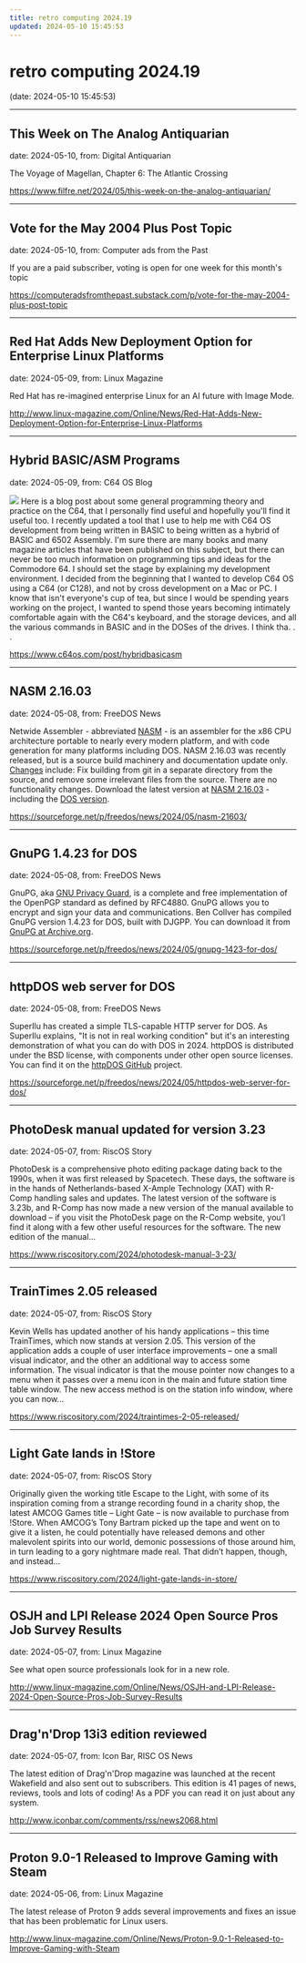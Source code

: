 ```yaml
---
title: retro computing 2024.19
updated: 2024-05-10 15:45:53
---
```


# retro computing 2024.19

(date: 2024-05-10 15:45:53)

---

## This Week on The Analog Antiquarian

date: 2024-05-10, from: Digital Antiquarian

The Voyage of Magellan, Chapter 6: The Atlantic Crossing 

<https://www.filfre.net/2024/05/this-week-on-the-analog-antiquarian/>

---

## Vote for the May 2004 Plus Post Topic

date: 2024-05-10, from: Computer ads from the Past

If you are a paid subscriber, voting is open for one week for this month's topic 

<https://computeradsfromthepast.substack.com/p/vote-for-the-may-2004-plus-post-topic>

---

## Red Hat Adds New Deployment Option for Enterprise Linux Platforms

date: 2024-05-09, from: Linux Magazine

<p>Red Hat has re-imagined enterprise Linux for an AI future with Image Mode.</p> 

<http://www.linux-magazine.com/Online/News/Red-Hat-Adds-New-Deployment-Option-for-Enterprise-Linux-Platforms>

---

## Hybrid BASIC/ASM Programs

date: 2024-05-09, from: C64 OS Blog

 <img src='https://s3.amazonaws.com/com.c64os.resources/weblog/hybridbasicasm/icon-basicasm.jpg'> Here is a blog post about some general programming theory and practice on the C64, that I personally find useful and hopefully you'll find it useful too. I recently updated a tool that I use to help me with C64 OS development from being written in BASIC to being written as a hybrid of BASIC and 6502 Assembly. I'm sure there are many books and many magazine articles that have been published on this subject, but there can never be too much information on programming tips and ideas for the Commodore 64. I should set the stage by explaining my development environment. I decided from the beginning that I wanted to develop C64 OS using a C64 (or C128), and not by cross development on a Mac or PC. I know that isn't everyone's cup of tea, but since I would be spending years working on the project, I wanted to spend those years becoming intimately comfortable again with the C64's keyboard, and the storage devices, and all the various commands in BASIC and in the DOSes of the drives. I think tha. . .  

<https://www.c64os.com/post/hybridbasicasm>

---

## NASM 2.16.03

date: 2024-05-08, from: FreeDOS News

<div class="markdown_content"><p>Netwide Assembler - abbreviated <a class="" href="https://nasm.us/" rel="nofollow">NASM</a> - is an assembler for the x86 CPU architecture portable to nearly every modern platform, and with code generation for many platforms including DOS. NASM 2.16.03 was recently released, but is a source build machinery and documentation update only. <a class="" href="https://nasm.us/doc/nasmdocc.html" rel="nofollow">Changes</a> include: Fix building from git in a separate directory from the source, and remove some irrelevant files from the source. There are no functionality changes. Download the latest version at <a class="" href="https://www.nasm.us/pub/nasm/releasebuilds/2.16.03/" rel="nofollow">NASM 2.16.03</a> - including the <a class="" href="https://www.nasm.us/pub/nasm/releasebuilds/2.16.03/dos/" rel="nofollow">DOS version</a>.</p></div> 

<https://sourceforge.net/p/freedos/news/2024/05/nasm-21603/>

---

## GnuPG 1.4.23 for DOS

date: 2024-05-08, from: FreeDOS News

<div class="markdown_content"><p>GnuPG, aka <a class="" href="https://www.gnupg.org/" rel="nofollow">GNU Privacy Guard</a>, is a complete and free implementation of the OpenPGP standard as defined by RFC4880. GnuPG allows you to encrypt and sign your data and communications. Ben Collver has compiled GnuPG version 1.4.23 for DOS, built with DJGPP. You can download it from <a class="" href="https://archive.org/details/gnupg-1.4.23-for-dos" rel="nofollow">GnuPG at Archive.org</a>.</p></div> 

<https://sourceforge.net/p/freedos/news/2024/05/gnupg-1423-for-dos/>

---

## httpDOS web server for DOS

date: 2024-05-08, from: FreeDOS News

<div class="markdown_content"><p>SuperIlu has created a simple TLS-capable HTTP server for DOS. As SuperIlu explains, "It is not in real working condition" but it's an interesting demonstration of what you can do with DOS in 2024. httpDOS is distributed under the BSD license, with components under other open source licenses. You can find it on the <a class="" href="https://github.com/SuperIlu/httpDOS" rel="nofollow">httpDOS GitHub</a> project.</p></div> 

<https://sourceforge.net/p/freedos/news/2024/05/httpdos-web-server-for-dos/>

---

## PhotoDesk manual updated for version 3.23

date: 2024-05-07, from: RiscOS Story

PhotoDesk is a comprehensive photo editing package dating back to the 1990s, when it was first released by Spacetech. These days, the software is in the hands of Netherlands-based X-Ample Technology (XAT) with R-Comp handling sales and updates. The latest version of the software is 3.23b, and R-Comp has now made a new version of the manual available to download &#8211; if you visit the PhotoDesk page on the R-Comp website, you&#8217;l find it along with a few other useful resources for the software. The new edition of the manual&#8230; 

<https://www.riscository.com/2024/photodesk-manual-3-23/>

---

## TrainTimes 2.05 released

date: 2024-05-07, from: RiscOS Story

Kevin Wells has updated another of his handy applications &#8211; this time TrainTimes, which now stands at version 2.05. This version of the application adds a couple of user interface improvements &#8211; one a small visual indicator, and the other an additional way to access some information. The visual indicator is that the mouse pointer now changes to a menu when it passes over a menu icon in the main and future station time table window. The new access method is on the station info window, where you can now&#8230; 

<https://www.riscository.com/2024/traintimes-2-05-released/>

---

## Light Gate lands in !Store

date: 2024-05-07, from: RiscOS Story

Originally given the working title Escape to the Light, with some of its inspiration coming from a strange recording found in a charity shop, the latest AMCOG Games title &#8211; Light Gate &#8211; is now available to purchase from !Store. When AMCOG&#8217;s Tony Bartram picked up the tape and went on to give it a listen, he could potentially have released demons and other malevolent spirits into our world, demonic possessions of those around him, in turn leading to a gory nightmare made real. That didn&#8217;t happen, though, and instead&#8230; 

<https://www.riscository.com/2024/light-gate-lands-in-store/>

---

## OSJH and LPI Release 2024 Open Source Pros Job Survey Results

date: 2024-05-07, from: Linux Magazine

<p>See what open source professionals look for in a new role.</p> 

<http://www.linux-magazine.com/Online/News/OSJH-and-LPI-Release-2024-Open-Source-Pros-Job-Survey-Results>

---

## Drag'n'Drop 13i3 edition reviewed

date: 2024-05-07, from: Icon Bar, RISC OS News

The latest edition of Drag'n'Drop magazine was launched at the recent Wakefield and also sent out to subscribers. This edition is 41 pages of news, reviews, tools and lots of coding! As a PDF you can read it on just about any system. 

<http://www.iconbar.com/comments/rss/news2068.html>

---

## Proton 9.0-1 Released to Improve Gaming with Steam

date: 2024-05-06, from: Linux Magazine

<p>The latest release of Proton 9 adds several improvements and fixes an issue that has been problematic for Linux users.</p> 

<http://www.linux-magazine.com/Online/News/Proton-9.0-1-Released-to-Improve-Gaming-with-Steam>

